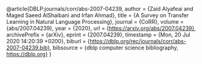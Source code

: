 @article{DBLP:journals/corr/abs-2007-04239,
  author    = {Zaid Alyafeai and
               Maged Saeed AlShaibani and
               Irfan Ahmad},
  title     = {A Survey on Transfer Learning in Natural Language Processing},
  journal   = {CoRR},
  volume    = {abs/2007.04239},
  year      = {2020},
  url       = {https://arxiv.org/abs/2007.04239},
  archivePrefix = {arXiv},
  eprint    = {2007.04239},
  timestamp = {Mon, 20 Jul 2020 14:20:39 +0200},
  biburl    = {https://dblp.org/rec/journals/corr/abs-2007-04239.bib},
  bibsource = {dblp computer science bibliography, https://dblp.org}
}